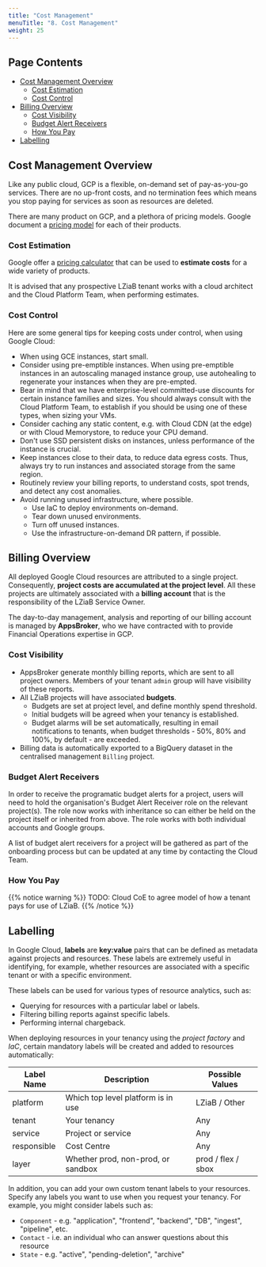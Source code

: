 ```yaml
---
title: "Cost Management"
menuTitle: "8. Cost Management"
weight: 25
---
```


## Page Contents

- [Cost Management Overview](#cost-management-overview)
  - [Cost Estimation](#cost-estimation)
  - [Cost Control](#cost-control)
- [Billing Overview](#billing-overview)
  - [Cost Visibility](#cost-visibility)
  - [Budget Alert Receivers](#budget-alert-receivers)
  - [How You Pay](#how-you-pay)
- [Labelling](#labelling)

## Cost Management Overview

Like any public cloud, GCP is a flexible, on-demand set of pay-as-you-go services. There are no up-front costs, and no termination fees which means you stop paying for services as soon as resources are deleted.

There are many product on GCP, and a plethora of pricing models.  Google document a [pricing model](https://cloud.google.com/pricing/list) for each of their products.

### Cost Estimation

Google offer a [pricing calculator](https://cloud.google.com/products/calculator/) that can be used to **estimate costs** for a wide variety of products.

It is advised that any prospective LZiaB tenant works with a cloud architect and the Cloud Platform Team, when performing estimates.

### Cost Control

Here are some general tips for keeping costs under control, when using Google Cloud:

- When using GCE instances, start small.
- Consider using pre-emptible instances. When using pre-emptible instances in an autoscaling managed instance group, use autohealing to regenerate your instances when they are pre-empted.
- Bear in mind that we have enterprise-level committed-use discounts for certain instance families and sizes. You should always consult with the Cloud Platform Team, to establish if you should be using one of these types, when sizing your VMs.
- Consider caching any static content, e.g. with Cloud CDN (at the edge) or with Cloud Memorystore, to reduce your CPU demand.
- Don't use SSD persistent disks on instances, unless performance of the instance is crucial.
- Keep instances close to their data, to reduce data egress costs. Thus, always try to run instances and associated storage from the same region.
- Routinely review your billing reports, to understand costs, spot trends, and detect any cost anomalies.
- Avoid running unused infrastructure, where possible.
  - Use IaC to deploy environments on-demand.
  - Tear down unused environments.
  - Turn off unused instances.
  - Use the infrastructure-on-demand DR pattern, if possible.

## Billing Overview

All deployed Google Cloud resources are attributed to a single project. Consequently, **project costs are accumulated at the project level**. All these projects are ultimately associated with a **billing account** that is the responsibility of the LZiaB Service Owner.

The day-to-day management, analysis and reporting of our billing account is managed by **AppsBroker**, who we have contracted with to provide Financial Operations expertise in GCP. 

### Cost Visibility

- AppsBroker generate monthly billing reports, which are sent to all project owners. Members of your tenant `admin` group will have visibility of these reports.
- All LZiaB projects will have associated **budgets**. 
  - Budgets are set at project level, and define monthly spend threshold.  
  - Initial budgets will be agreed when your tenancy is established.  
  - Budget alarms will be set automatically, resulting in email notifications to tenants, when budget thresholds - 50%, 80% and 100%, by default - are exceeded. 
- Billing data is automatically exported to a BigQuery dataset in the centralised management `Billing` project.

### Budget Alert Receivers

In order to receive the programatic budget alerts for a project, users will need to hold the organisation's Budget Alert Receiver role on the relevant project(s). The role now works with inheritance so can either be held on the project itself or inherited from above. The role works with both individual accounts and Google groups.

A list of budget alert receivers for a project will be gathered as part of the onboarding process but can be updated at any time by contacting the Cloud Team.

### How You Pay

{{% notice warning %}}
TODO: Cloud CoE to agree model of how a tenant pays for use of LZiaB.
{{% /notice %}}

## Labelling

In Google Cloud, **labels** are **key:value** pairs that can be defined as metadata against projects and resources. These labels are extremely useful in identifying, for example, whether resources are associated with a specific tenant or with a specific environment.

These labels can be used for various types of resource analytics, such as:

- Querying for resources with a particular label or labels.
- Filtering billing reports against specific labels.
- Performing internal chargeback.

When deploying resources in your tenancy using the _project factory_ and _IaC_, certain mandatory labels will be created and added to resources automatically:

|Label Name|Description|Possible Values|
|----------|-----------|---------------|
|platform|Which top level platform is in use|LZiaB / Other|
|tenant|Your tenancy|Any|
|service|Project or service|Any|
|responsible|Cost Centre|Any|
|layer|Whether prod, non-prod, or sandbox|prod / flex / sbox|

In addition, you can add your own custom tenant labels to your resources. Specify any labels you want to use when you request your tenancy.  For example, you might consider labels such as:

- `Component` - e.g. "application", "frontend", "backend", "DB", "ingest", "pipeline", etc.
- `Contact` - i.e. an individual who can answer questions about this resource
- `State` - e.g. "active", "pending-deletion", "archive"
